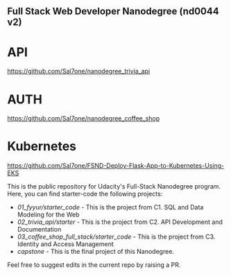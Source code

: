 ## Full Stack Web Developer Nanodegree (nd0044 v2)

# API 
https://github.com/Sal7one/nanodegree_trivia_api

# AUTH
https://github.com/Sal7one/nanodegree_coffee_shop

# Kubernetes
https://github.com/Sal7one/FSND-Deploy-Flask-App-to-Kubernetes-Using-EKS




This is the public repository for Udacity's Full-Stack Nanodegree program. Here, you can find starter-code the following projects:

* *01_fyyur/starter_code* - This is the project from C1. SQL and Data Modeling for the Web
* *02_trivia_api/starter* - This is the project from C2. API Development and Documentation
* *03_coffee_shop_full_stack/starter_code* - This is the project from C3. Identity and Access Management
* *capstone* - This is the final project of this Nanodegree.

Feel free to suggest edits in the current repo by raising a PR.


